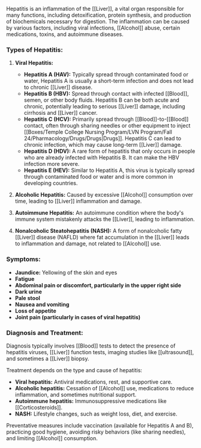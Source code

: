 Hepatitis is an inflammation of the [[Liver]], a vital organ responsible for many functions, including detoxification, protein synthesis, and production of biochemicals necessary for digestion. The inflammation can be caused by various factors, including viral infections, [[Alcohol]] abuse, certain medications, toxins, and autoimmune diseases.

### Types of Hepatitis:
1. **Viral Hepatitis:**
   - **Hepatitis A (HAV):** Typically spread through contaminated food or water, Hepatitis A is usually a short-term infection and does not lead to chronic [[Liver]] disease.
   - **Hepatitis B (HBV):** Spread through contact with infected [[Blood]], semen, or other body fluids. Hepatitis B can be both acute and chronic, potentially leading to serious [[Liver]] damage, including cirrhosis and [[Liver]] cancer.
   - **Hepatitis C (HCV):** Primarily spread through [[Blood]]-to-[[Blood]] contact, often through sharing needles or other equipment to inject [[Boxes/Temple College Nursing Program/LVN Program/Fall 24/Pharmacology/Drugs/Drugs|Drugs]]. Hepatitis C can lead to chronic infection, which may cause long-term [[Liver]] damage.
   - **Hepatitis D (HDV):** A rare form of hepatitis that only occurs in people who are already infected with Hepatitis B. It can make the HBV infection more severe.
   - **Hepatitis E (HEV):** Similar to Hepatitis A, this virus is typically spread through contaminated food or water and is more common in developing countries.

2. **Alcoholic Hepatitis:** Caused by excessive [[Alcohol]] consumption over time, leading to [[Liver]] inflammation and damage.

3. **Autoimmune Hepatitis:** An autoimmune condition where the body's immune system mistakenly attacks the [[Liver]], leading to inflammation.

4. **Nonalcoholic Steatohepatitis (NASH):** A form of nonalcoholic fatty [[Liver]] disease (NAFLD) where fat accumulation in the [[Liver]] leads to inflammation and damage, not related to [[Alcohol]] use.

### Symptoms:
- **Jaundice:** Yellowing of the skin and eyes
- **Fatigue**
- **Abdominal pain or discomfort, particularly in the upper right side**
- **Dark urine**
- **Pale stool**
- **Nausea and vomiting**
- **Loss of appetite**
- **Joint pain (particularly in cases of viral hepatitis)**

### Diagnosis and Treatment:
Diagnosis typically involves [[Blood]] tests to detect the presence of hepatitis viruses, [[Liver]] function tests, imaging studies like [[ultrasound]], and sometimes a [[Liver]] biopsy.

Treatment depends on the type and cause of hepatitis:
- **Viral hepatitis:** Antiviral medications, rest, and supportive care.
- **Alcoholic hepatitis:** Cessation of [[Alcohol]] use, medications to reduce inflammation, and sometimes nutritional support.
- **Autoimmune hepatitis:** Immunosuppressive medications like [[Corticosteroids]].
- **NASH:** Lifestyle changes, such as weight loss, diet, and exercise.

Preventative measures include vaccination (available for Hepatitis A and B), practicing good hygiene, avoiding risky behaviors (like sharing needles), and limiting [[Alcohol]] consumption.